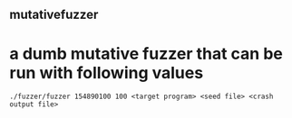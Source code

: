 ## mutativefuzzer

# a dumb mutative fuzzer that can be run with following values
``./fuzzer/fuzzer 154890100 100 <target program> <seed file> <crash output file>``
